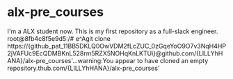 # alx-pre_courses
I'm a ALX student now. This is my first repository as a full-slack engineer.
root@8fb4c8f5e9d5:/# e^Agit clone https://{github_pat_11BB5DKLQ0OwVDM2fLcZUC_0zGqeYoO9O7v3NqH4HP2jVAFUc9EcQDMBKnL528rm5RZX5NOHqKnLKTUi}@github.com/{LILLYhHANA}/alx-pre_courses'...warning:You appear to have cloned an empty repository.thub.com/{LILLYhHANA}/alx-pre_courses'
